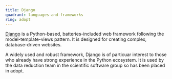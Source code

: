 ```yaml
---
title: Django
quadrant: languages-and-frameworks
ring: adopt
---
```


[Django](https://www.djangoproject.com) is a Python-based, batteries-included
web framework following the model-template-views pattern. It is designed for
creating complex, database-driven websites.

A widely used and robust framework, Django is of particuar interest to those
who already have strong experience in the Python ecosystem.
It is used by the data reduction team in the scientific software group so has
been placed in adopt.
